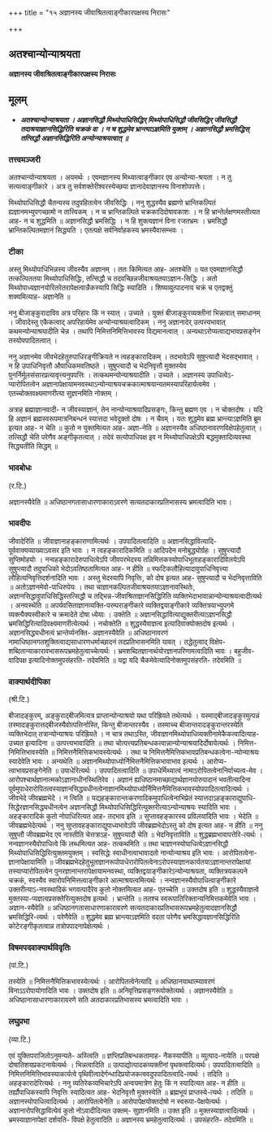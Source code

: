 +++
title = "१५ अज्ञानस्य जीवाश्रितत्वाङ्गीकारपक्षस्य निरासः"

+++


## अतश्चान्योन्याश्रयता

**अज्ञानस्य जीवाश्रितत्वाङ्गीकारपक्षस्य निरासः**

## **मूलम्**

- ***अतश्चान्योन्याश्रयता । अज्ञानसिद्धौ मिथ्योपाधिसिद्धिर् मिथ्योपाधिसिद्धौ जीवसिद्धिर् जीवसिद्धौ तदाश्रयाज्ञानसिद्धिरिति चक्रकं वा
। न च शुद्धमेव भ्रान्त्याऽज्ञमिति युक्तम् । अज्ञानसिद्धौ भ्रमसिद्धिस् तत्सिद्धौ अज्ञानसिद्धिरिति अन्योन्याश्रयत्वात् ॥***

### **तत्त्वमञ्जरी**

अतश्चान्योन्याश्रयता । अयमर्थः । एवमज्ञानस्य मिथ्यात्वाङ्गीकार एव अन्योन्या-श्रयता । न तु सत्यत्वाङ्गीकारे । अत्र तु सर्वशक्तेरीश्वरस्येच्छया ज्ञानादेवाज्ञानस्य विनाशोपपत्तेः।

मिथ्योपाधिसिद्धौ चैतन्यस्य तदुपहितत्वेन जीवसिद्धिः । ननु शुद्धस्यैव ब्रह्मणो भ्रान्तिकल्पितं ह्यज्ञानमभ्युपगच्छामो न तात्त्विकम् । न च भ्रान्तिकल्पिते चक्रकादिदोषावकाशः । न हि भ्रान्तेर्लक्षणमस्तीत्यत आह- न च शुद्धमिति ॥ अज्ञानसिद्धौ भ्रमसिद्धिः । न हि शुक्त्यज्ञानं विना रजतभ्रमः । भ्रमसिद्धौ भ्रान्तिकल्पितमज्ञानं सिद्ध्यति । एतत्पक्षे सर्वनिर्वाहकस्य भ्रमस्यैवासम्भवः ।

### **टीका** 

अस्तु मिथ्योपाधिभिन्नस्य जीवस्यैव अज्ञानम् । ततः किमित्यत आह- अतश्चेति ॥ यत एवमज्ञानसिद्धौ तत्कल्पिततया मिथ्योपाधिसिद्धिः, तत्सिद्धौ च तदवच्छिन्नजीवाश्रयतयाऽज्ञान-सिद्धिः । अतो मिथ्योपाध्यज्ञानयोरितरेतरापेक्षत्वान्नैकस्यापि सिद्धिः स्यादिति । शिष्यव्युत्पादनाय चक्रं च एतद्वक्तुं शक्यमित्याह- अज्ञानेति ॥

ननु बीजाङ्कुरादाविव अत्र परिहारः किं न स्यात् । उच्यते । युक्तं बीजाङ्कुरव्यक्तीनां भिन्नत्वात् समाधानम् । जीवादेस्तु एकैकत्वाद् अपरिहार्यमेव अन्योन्याश्रयत्वादिकम् । ननु अज्ञानादेर् उत्पत्त्यभावात् कथमन्योन्याश्रयादीति चेन्न । तथापि निमित्तनिमित्तिभावस्य विद्यमानत्वात् । अन्यथाऽरोप्यत्वाद्यभावप्रसङ्गेन तस्योपपादितत्वात् ।

ननु अज्ञानमेव जीवभेदहेतुरुपाधिरङ्गीक्रियते न त्वहङ्कारादिकम् । तदभावेऽपि सुषुप्त्यादौ भेदसद्भावात् । न हि उपाधिनिवृत्तौ औपाधिकमवतिष्ठते । सुषुप्त्यादौ च भेदनिवृत्तौ मुक्तस्येव पुनर्निर्मूलसंसारप्रत्यावृत्त्यनुपपत्तिः । तत्कथमन्योन्याश्रयादीति । उच्यते । अज्ञानस्य उपाधित्वेऽ-प्यारोपितत्वेन अज्ञानापेक्षायामनवस्थाऽन्योन्याश्रयचक्रकात्माश्रयान्यतमस्यापरिहार्यत्वमेव । एतच्चोक्तवक्ष्यमाणरीत्या सुज्ञानमिति नोक्तम् ।

अत्राह ब्रह्माज्ञानवादी- न जीवस्याज्ञानं, तेन नान्योन्याश्रयादिप्रसङ्गः, किन्तु ब्रह्मण एव । न चोक्तदोषः । यदि हि अज्ञानं ब्रह्मस्वरूपमात्रनिबन्धनं स्यात्तदा भवेदुक्तो दोषः । न चैवम् । यतः शुद्धमेव ब्रह्म भ्रान्त्याऽज्ञमिति ब्रूम इत्यत आह- न चेति ॥ कुतो न युक्तमित्यत आह- अज्ञा-नेति ॥ अज्ञानस्यैव अधिष्ठानावरणविक्षेपहेतुत्वात् । तत्सिद्धौ चेति परेणैव अङ्गीकृतत्वात् । तदेवं सत्योपाधिपक्ष इव न मिथ्योपाधिपक्षेऽपि बद्धमुक्तादिव्यवस्था सिद्ध्यतीति सिद्धम् ॥

### **भावबोधः**

(र.टि.)

अज्ञानस्यैवेति ॥ अधिष्ठानगतासाधारणाकाराऽवरणे सत्यतदाकारप्रतिभासस्य भ्रमत्वादिति भावः।

### **भावदीपः** 

जीवादेरिति ॥ जीवाज्ञानाहङ्काराणामित्यर्थः । उपपादितत्वादिति ॥ अज्ञानसिद्धावित्यादि-पूर्ववाक्यव्याख्याऽवसर इति भावः । न त्वहङ्कारादिकमिति ॥ आदिपदेन मनोबुद्ध्योर्ग्रहः । सुषुप्त्यादौ सुप्तिमोहयोः । नन्वहङ्कारादेरुपाधित्वेऽपि जीवपरभेदस्य तन्निमित्तकस्योपाधिभूताहङ्कारादिविलयेऽपि सुषुप्त्यादौ तदुपाधिको भेदोऽवतिष्ठतामित्यत आह- न हीति ॥ स्फटिकलौहित्यादावुपाधिनिवृत्त्या लौहित्यनिवृत्तिदर्शनादिति भावः । अस्तु भेदस्यापि निवृत्तिः, को दोष इत्यत आह- सुषुप्त्यादौ च भेदनिवृत्ताविति ॥ अतोऽज्ञानमेवो-पाधिरुपेयः । तथा चाज्ञानकल्पितजीवाश्रयतयाऽज्ञानावस्थितेः, अज्ञानसिद्धावुपाधिसिद्धिस्तत्सिद्धौ च तद्भिन्न-जीवाश्रिताज्ञानसिद्धिरिति व्यक्तिभेदाभावान्नान्योन्याश्रयत्वादीत्यर्थः । अनवस्थेति ॥ अपर्यवसिताज्ञानव्यक्ति-परम्पराङ्गीकारे व्यक्तिद्वयाङ्गीकारे व्यक्तित्रयाभ्युपगमे व्यक्त्यैक्यस्वीकारे च क्रमादेते दोषा ध्येयाः । उक्तेति ॥ अज्ञानसिद्धावित्याद्युक्तरीत्याऽज्ञानसिद्धौ भ्रमसिद्धिरित्यादिवक्ष्यमाणरीत्येत्यर्थः । नचोक्तेति ॥ शुद्धस्यैवाज्ञत्व इत्यादिवाक्योक्तदोष इत्यर्थः । अज्ञानसिद्ध्यधीनत्वं भ्रान्तेर्व्यनक्ति- अज्ञानस्यैवेति ॥ अधिष्ठानावरणं नामाधिष्ठानगतशुक्तित्वाद्यसाधारणधर्माच्छादनं तदप्रतिभासनमिति यावत् । तद्धेतुत्वाद् विक्षेप-शब्दितान्याकारावभासरूपभ्रमहेतुत्वाच्चेत्यर्थः । भ्रमशब्दितज्ञानार्थयोरज्ञानपरिणामत्वादिति भावः । बहुजीव-वादिपक्ष इत्यादिनोक्तमुपसंहरति- तदेवमिति ॥ यद्वा यदि चैकमेवेत्यादिनोक्तमुपसंहरति- तदेवमिति ॥

### **वाक्यार्थदीपिका**

(श्री.टि.)

बीजादङ्कुरम्, अङ्कुराद्बीजमित्यत्र प्राप्तान्योन्याश्रयो यथा परिह्रियते तथेत्यर्थः । यस्माद्बीजादङ्कुरमुत्पन्नं तस्मादङ्कुरात्तद्बीजस्यैवोत्पत्तिर्नास्ति, किन्तु बीजान्तरस्यैव । तस्माच्च बीजान्तरादङ्कुरान्तरस्येति व्यक्तिभेदात् तत्रान्योन्याश्रयः परिह्रियते । न चात्र तथाऽस्ति, जीवाज्ञानमिथ्योपाधिव्यक्तीनामेकैकत्वादित्याह- उच्यत इत्यादिना ॥ उत्पत्त्यभावादिति ॥ तथा चोत्पत्त्यप्रतिबन्धकत्वान्नान्योन्याश्रयादिर्दोषायेत्यर्थः । निमित्त-निमित्तिभावस्येति ॥ निमित्तनैमित्तिकभावस्येत्यर्थः । तथा च निमित्तनैमित्तिकभावप्रतिबन्धकत्वेना-न्योन्याश्रयः स्यादेवेति भावः । अन्यथेति ॥ अज्ञानमिथ्योपाध्योर्निमित्तनैमित्तिकभावाभाव इत्यर्थः । आरोप्य-त्वाभावप्रसङ्गेनेति ॥ उपाधेरित्यर्थः । उपपादितत्वादिति ॥ उपाधेर्मिथ्यात्वं नामाऽरोपितत्वेनानिर्वाच्यत्व-मेव । आरोपश्चार्थज्ञानात्मकोऽज्ञानाधीनस्थितिरेव । अज्ञानं ह्यधिष्ठानमाच्छाद्यार्थज्ञानयोरुपादानं भवतीत्यादिना पूर्वमुपाधेरारोपितत्वस्याज्ञानसिद्ध्यधीनत्वेनाज्ञानमिथ्योपाध्योर्निमित्तनैमित्तिकभावस्योपपादितत्वादित्यर्थः । जीवभेदे जीवब्रह्मभेदे । न त्विति ॥ यद्यहङ्कारान्तःकरणादिकमुपाधित्वेनाभिप्रेतं स्यात्तदाऽहङ्काराद्युपाधि-सिद्धेरज्ञानसिद्ध्यधीनत्वेन अज्ञानसिद्धौ मिथ्योपाधिसिद्धिरित्युक्तरीत्याऽन्योन्याश्रयः स्यादिति भावः । अहङ्कारादिकं कुतो नोपाधिरित्यत आह- तदभाव इति ॥ सुप्तावहङ्कारस्य प्रविलयादिति भावः । भेदेति ॥ जीवब्रह्मभेदेत्यर्थः । ननु सुप्तावहङ्काराद्युपाध्यभावेऽपि जीवब्रह्मभेदोऽस्तु को दोष इत्यत आह- न हीति ॥ ननु सुषुप्तौ जीवब्रह्मभेद एव नास्तीति चेत्तत्राऽह- सुषुप्त्यादौ चेति ॥ भेदनिवृत्ताविति ॥ शुद्धब्रह्मभावापत्तेरि-त्यर्थः । नन्वज्ञानस्यैवोपाधित्वे किं लब्धमित्यत आह- तत्कथमिति ॥ तथा चाज्ञानस्योपाधित्वेऽज्ञानसिद्धौ मिथ्योपाधिसिद्धिरित्युक्तमयुक्तम् । स्वसिद्धेः स्वाधीनत्वाभावादतो नान्योन्याश्रय इति भावः । आरोपितत्वेना-ज्ञानापेक्षायामिति ॥ जीवब्रह्मभेदहेतुभूताज्ञानरूपोपाधेरारोपितत्वेनाऽरोपस्याज्ञानकार्यतयाऽज्ञानान्तरापेक्षायां तस्याप्यारोपितत्वेन पुनरज्ञानान्तरापेक्षायामनवस्था, व्यक्तिद्वयाङ्गीकारेऽन्योन्याश्रयता, व्यक्तित्रयकल्पने चक्रकं, स्वस्यैव स्वारोपनिमित्तत्वाङ्गीकारे आत्माश्रयत्वमित्यर्थः । नन्वज्ञानस्यैवोपाधित्वाङ्गीकारे उक्तरीत्याऽ-नवस्थादिकं भगवत्पादैरेव कुतो नोक्तमित्यत आह- एतच्चेति ॥ उक्तदोष इति ॥ शुद्धस्यैवाज्ञत्वे मुक्तस्या-प्यज्ञत्वप्रसक्तेरित्युक्तदोष इत्यर्थः । भ्रान्तेति ॥ ततश्च स्वरूपातिरिक्तान्यनिमित्तकमेवेति भावः । अज्ञान-स्यैवेति ॥ अधिष्ठानगतासाधारणाकारावरणे सत्यतदाकारप्रतिभासरूपभ्रमहेतुत्वादज्ञानसिद्धौ भ्रमसिद्धिरि-त्यर्थः । परेणैवेति ॥ शुद्धमेव ब्रह्म भ्रान्त्याऽज्ञमिति वदता परेणैव भ्रमसिद्धावज्ञानसिद्धिरिति कोटेरङ्गीकृतत्वान्न तत्रोपपादनापेक्षेत्यर्थः ।

### **विषमपदवाक्यार्थविवृतिः**

(पां.टि.)

तस्येति ॥ निमित्तनैमित्तिकभावस्येत्यर्थः । आरोपितत्वेनेत्यादि ॥ अधिष्ठानयाथात्म्यावरणं विनाऽऽरोपायोगादिति भावः । उक्तदोष इति ॥ अनिवृत्तिप्रसङ्गरूपोक्तेत्यर्थः । अज्ञानस्यैवेति ॥ अधिष्ठानासाधारणाकारावरणे सति अतदाकारप्रतिभासस्य भ्रमत्वादिति भावः ।

### **लघुप्रभा**

(व्या.टि.)

एवं युक्तिपराजितोऽनुमन्यते- अस्त्विति ॥ ज्ञप्तिप्रतिबन्धकतामाह- नैकस्यापीति ॥ व्युत्पाद-नायेति ॥ परपक्षे दोषातिशयप्रकटनायेत्यर्थः । भिन्नत्वादिति ॥ उत्पाद्योत्पादकव्यक्तीनां पृथक्त्वादित्यर्थः। उपपादितत्वादिति ॥ निमित्तनिमित्तिभावस्याकार्यत्वे पृथिवीत्वादेर्गन्धादिप्रयोजकत्ववदुपपादितत्वादि-त्यर्थः । तदिति ॥ अहङ्कारादेरित्यर्थः । ननु व्यतिरेकव्यभिचारेऽपि अन्वयमात्रेण हेतुः किं न स्यादित्यत आह- न हीति ॥ तर्ह्यौपाधिकस्यापि निवृत्तिः स्यादित्यत आह- भेदनिवृत्तौ मुक्तस्येति ॥ ब्रह्मभूयं प्राप्तस्ये-त्यर्थः । तदिति ॥ अज्ञानस्योपाधित्वादित्यर्थः । आरोपितत्वेनेति ॥ आरोपापेक्षयोक्तदोषो न स्वरूपा-पेक्षयेत्यर्थः । अज्ञानारोपसिद्धावित्येवं कुतो नोऽवादीदित्यत उक्तम्- सुज्ञानमिति ॥ उक्त इति ॥ मुक्तस्याज्ञत्वादित्यर्थः । भ्रमस्याज्ञानापेक्षां दर्शयति- विपक्षे हेतुत्वादिति ॥ अज्ञानस्य भ्रमहेतुत्वादित्यर्थः । उपसंहरति- तदेवमिति ॥


